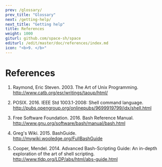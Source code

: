 ```yaml
---
prev: /glossary/
prev_title: "Glossary"
next: /getting-help/
next_title: "Getting help"
title: References
weight: 1000
giturl: github.com/space-sh/space
editurl: /edit/master/doc/references/index.md
icon: "<b>9. </b>"
---
```


# References

1. Raymond, Eric Steven. 2003. The Art of Unix Programming. http://www.catb.org/esr/writings/taoup/html/

2. POSIX. 2016. IEEE Std 1003.1-2008: Shell command language. http://pubs.opengroup.org/onlinepubs/9699919799/idx/shell.html

3. Free Software Foundation. 2016. Bash Reference Manual. http://www.gnu.org/software/bash/manual/bash.html

4. Greg's Wiki. 2015. BashGuide. http://mywiki.wooledge.org/FullBashGuide

5. Cooper, Mendel. 2014. Advanced Bash-Scripting Guide: An in-depth exploration of the art of shell scripting. http://www.tldp.org/LDP/abs/html/abs-guide.html
